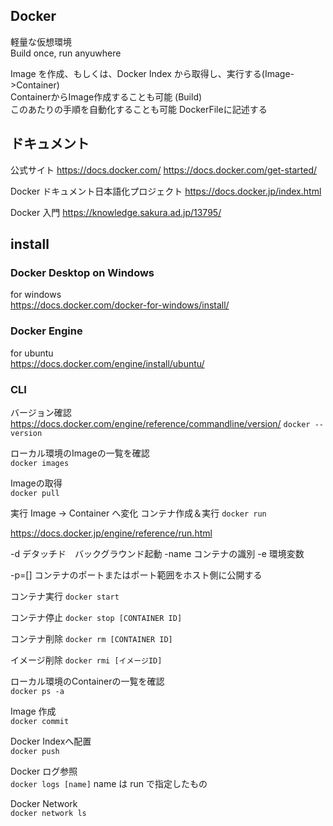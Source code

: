 ## Docker

軽量な仮想環境  
Build once, run anyuwhere  

Image を作成、もしくは、Docker Index から取得し、実行する(Image->Container)  
ContainerからImage作成することも可能 (Build)  
このあたりの手順を自動化することも可能 DockerFileに記述する


## ドキュメント
公式サイト
https://docs.docker.com/
https://docs.docker.com/get-started/

Docker ドキュメント日本語化プロジェクト
https://docs.docker.jp/index.html

Docker 入門
https://knowledge.sakura.ad.jp/13795/

## install

### Docker Desktop on Windows
for windows  
https://docs.docker.com/docker-for-windows/install/


### Docker Engine
for ubuntu  
https://docs.docker.com/engine/install/ubuntu/



### CLI

バージョン確認  
https://docs.docker.com/engine/reference/commandline/version/
`docker --version`

ローカル環境のImageの一覧を確認  
`docker images`

Imageの取得  
`docker pull`

実行 Image -> Container へ変化  コンテナ作成＆実行
`docker run`

https://docs.docker.jp/engine/reference/run.html

-d
デタッチド　バックグラウンド起動
-name
コンテナの識別
-e
環境変数

-p=[]
コンテナのポートまたはポート範囲をホスト側に公開する

コンテナ実行
`docker start`

コンテナ停止
`docker stop [CONTAINER ID]`

コンテナ削除
`docker rm [CONTAINER ID]`

イメージ削除
`docker rmi [イメージID]`

ローカル環境のContainerの一覧を確認  
`docker ps -a`

Image 作成  
`docker commit`

Docker Indexへ配置  
`docker push`

Docker ログ参照  
`docker logs [name]`
name は run で指定したもの

Docker Network  
`docker network ls`
